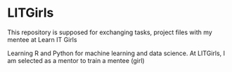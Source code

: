 # LITGirls
This repository is supposed for exchanging tasks, project files with my mentee at Learn IT Girls


Learning R and Python for machine learning and data science. At LITGirls, I am selected as a mentor to train a mentee (girl)
